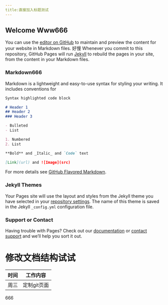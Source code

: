 ```yaml
---
title:直接加入标题测试
---
```


## Welcome Www666

You can use the [editor on GitHub](https://github.com/wpcolor/wpcolor.github.io/edit/master/index.md) to maintain and preview the content for your website in Markdown files.
好慢
Whenever you commit to this repository, GitHub Pages will run [Jekyll](https://jekyllrb.com/) to rebuild the pages in your site, from the content in your Markdown files.

### Markdown666

Markdown is a lightweight and easy-to-use syntax for styling your writing. It includes conventions for

```markdown
Syntax highlighted code block

# Header 1
## Header 2
### Header 3

- Bulleted
- List

1. Numbered
2. List

**Bold** and _Italic_ and `Code` text

[Link](url) and ![Image](src)
```

For more details see [GitHub Flavored Markdown](https://guides.github.com/features/mastering-markdown/).

### Jekyll Themes

Your Pages site will use the layout and styles from the Jekyll theme you have selected in your [repository settings](https://github.com/wpcolor/wpcolor.github.io/settings). The name of this theme is saved in the Jekyll `_config.yml` configuration file.

### Support or Contact

Having trouble with Pages? Check out our [documentation](https://help.github.com/categories/github-pages-basics/) or [contact support](https://github.com/contact) and we’ll help you sort it out.

# 修改文档结构试试


时间 | 工作内容
--- | ---
周三 | 定制git页面


666


